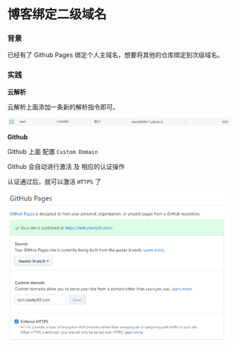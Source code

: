 # 博客绑定二级域名

### 背景

已经有了 Github Pages 绑定个人主域名，想要将其他的仓库绑定到次级域名。

### 实践

**云解析**

云解析上面添加一条新的解析指令即可。

![image-20200602164046331](博客绑定二级域名/image-20200602164046331.png)

**Github**

Github 上面 配置 `Custom Domain` 

Github 会自动进行激活 及 相应的认证操作

认证通过后，就可以激活 `HTTPS` 了

![image-20200602163901584](博客绑定二级域名/image-20200602163901584.png)